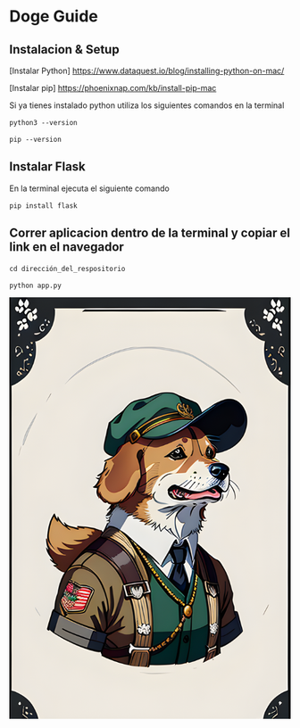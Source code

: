 # Doge Guide

## Instalacion & Setup

[Instalar Python] https://www.dataquest.io/blog/installing-python-on-mac/

[Instalar pip] https://phoenixnap.com/kb/install-pip-mac

Si ya tienes instalado python utiliza los siguientes comandos en la terminal

```
python3 --version
```

```
pip --version
```

## Instalar Flask

En la terminal ejecuta el siguiente comando

```
pip install flask
```


## Correr aplicacion dentro de la terminal y copiar el link en el navegador

```
cd dirección_del_respositorio
```

```
python app.py
```

![Doge_Guide](avatar/Doge.png)
